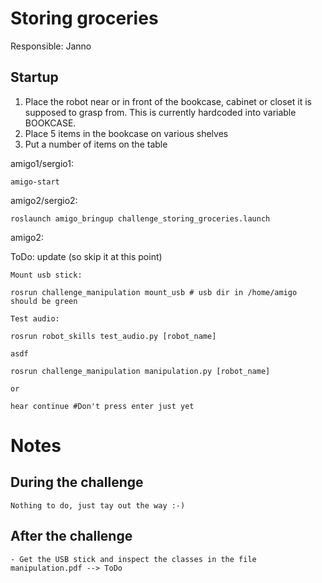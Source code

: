 # Storing groceries

Responsible: Janno

## Startup

1. Place the robot near or in front of the bookcase, cabinet or closet it is supposed to grasp from. This is currently hardcoded into variable BOOKCASE.
2. Place 5 items in the bookcase on various shelves
3. Put a number of items on the table

amigo1/sergio1:

    amigo-start

amigo2/sergio2:

    roslaunch amigo_bringup challenge_storing_groceries.launch

amigo2:

ToDo: update (so skip it at this point)

    Mount usb stick: 

    rosrun challenge_manipulation mount_usb # usb dir in /home/amigo should be green

    Test audio:

    rosrun robot_skills test_audio.py [robot_name]

    asdf

    rosrun challenge_manipulation manipulation.py [robot_name]

    or

    hear continue #Don't press enter just yet

# Notes

During the challenge
--------------------

    Nothing to do, just tay out the way :-)

After the challenge
-------------------

    - Get the USB stick and inspect the classes in the file manipulation.pdf --> ToDo
